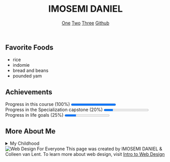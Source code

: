 
<!DOCTYPE html>
<html lang="en">
<head>
    <meta charset="UTF-8">
    <title>Final Project</title>
</head>
<body>
    <header>
        <h1>IMOSEMI DANIEL</h1>
        <nav>
            <a href = "http://www.gmail.com">One</a>
            <a href = "http://www.facebook.com/starboy">Two</a>
            <a href = "http://www.google.com">Three</a>
            <a href = "http://www.github.com/Danielpeter02">Github</a><br>
    </nav>
    </header>
    <section>
        <h2>Favorite Foods</h2>
        <ul>
            <li>rice</li>
            <li>indomie</li>
            <li>bread and beans</li>
            <li>pounded yam</li>
        </ul>
    </section>
    <section>
        <h2>Achievements</h2>
        Progress in this course (100%)
        <progress value="100" max="100"></progress>
        <br>
        Progress in the Specialization capstone (20%)
        <progress value="20" max="100"></progress>
        <br>
        Progress in life goals (25%)
        <progress value="25" max="100"></progress>
    </section>
    <section>
        <h2>More About Me</h2>
        <details>
            <summary>My Childhood</summary>I grew up in Abeokuta.I lived in a small house and I really miss the fun which I had back then.
        </details>
    </section>
    <footer>
        <img src="http://www.intro-webdesign.com/images/newlogo.png" alt="Web Design For Everyone">
        This page was created by IMOSEMI DANIEL &amp; Colleen van Lent.
        To learn more about web design, visit
        <a href="http://www.intro-webdesign.com/">Intro to Web Design</a>
    </footer>
</body>
</html>
